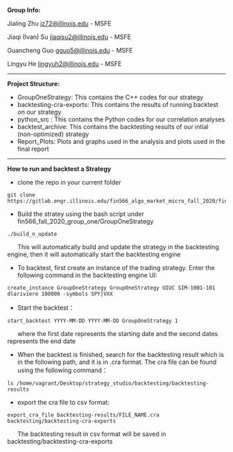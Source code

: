 **Group Info:**

Jialing Zhu jz72@illinois.edu - MSFE

Jiaqi (Ivan) Su jiaqisu2@illinois.edu - MSFE

Guancheng Guo gguo5@illinois.edu - MSFE

Lingyu He lingyuh2@illinois.edu - MSFE

---

**Project Structure:**

- GroupOneStrategy: This contains the C++ codes for our strategy 
- backtesting-cra-exports: This contains the results of running backtest on our strategy 
- python_src : This contains the Python codes for our correlation analyses 
- backtest_archive: This contains the backtesting results of our intial (non-optimized) strategy
- Report_Plots: Plots and graphs used in the analysis and plots used in the final report

---

**How to run and backtest a Strategy**

- clone the repo in your current folder
```
git clone https://gitlab.engr.illinois.edu/fin566_algo_market_micro_fall_2020/fin566_fall_2020_group_one.git
```
- Build the stratey using the bash script under fin566_fall_2020_group_one/GroupOneStrategy
```
./build_n_update
```

&nbsp;&nbsp;&nbsp;&nbsp;&nbsp;&nbsp;This will automatically build and update the strategy in the backtesting engine, then it will automatically start the backtesting engine


- To backtest, first create an instance of the trading strategy. Enter the following command in the backtesting engine UI:
```
create_instance GroupOneStrategy GroupOneStrategy UIUC SIM-1001-101 dlariviere 100000 -symbols SPY|VXX
```

- Start the backtest：
```
start_backtest YYYY-MM-DD YYYY-MM-DD GroupOneStrategy 1
```

&nbsp;&nbsp;&nbsp;&nbsp;&nbsp;&nbsp;where the first date represents the starting date and the second dates represents the end date


- When the backtest is finished, search for the backtesting result which is in the following path, and it is in .cra format. The cra file can be found using the following command：
```
ls /home/vagrant/Desktop/strategy_studio/backtesting/backtesting-results
```

- export the cra file to csv format:
```
export_cra_file backtesting-results/FILE_NAME.cra backtesting/backtesting-cra-exports
```

&nbsp;&nbsp;&nbsp;&nbsp;&nbsp;&nbsp;The backtesting result in csv format will be saved in backtesting/backtesting-cra-exports
